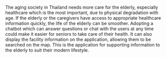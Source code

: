 The aging society in Thailand needs more care for the elderly, especially healthcare which is the most important, due to physical degradation with age. If the elderly or the caregivers have access to appropriate healthcare information quickly, the life of the elderly can be smoother. Adopting a chatbot which can answer questions or chat with the users at any time could make it easier for seniors to take care of their health. It can also display the facility information on the application, allowing them to be searched on the map. This is the application for supporting information to the elderly to suit their modern lifestyle.
